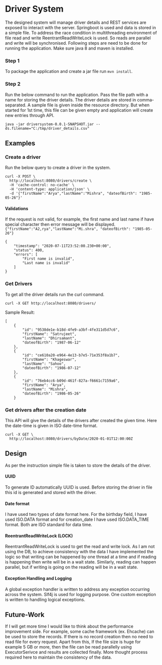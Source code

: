 # Driver System
The designed system will manage driver details and REST services are exposed to interact with the server. Springboot is used and data is stored in a simple file. To address the race condition in multithreading environment of file read and write ReentrantReadWriteLock is used. So reads are parallel and write will be synchronised.
Following steps are need to be done for running the application. Make sure java 8 and maven is installed.
### Step 1
To package the application and create a jar file run `mvn install`.

### Step 2
Run the below command to run the application. Pass the file path with a name for storing the driver details. The driver details are stored in comma-separated. A sample file is given inside the resource directory. But when started for 1st time, this file can be given empty and application will create new entries through API.
```
java -jar driversystem-0.0.1-SNAPSHOT.jar --ds.filename="C:/tmp/driver_details.csv"
```

## Examples
### Create a driver

Run the below query to create a driver in the system.
```
curl -X POST \
  http://localhost:8080/drivers/create \
  -H 'cache-control: no-cache' \
  -H 'content-type: application/json' \
  -d '{"firstName":"Arya","lastName":"Mishra", "dateofBirth": "1985-05-26"}'
```

#### Validations
If the request is not valid, for example, the first name and last name if have special character then error message will be displayed.
`{"firstName":"A2,rya","lastName":"Mi.shra", "dateofBirth": "1985-05-26"}`
```
{
    "timestamp": "2020-07-11T23:52:00.230+00:00",
    "status": 400,
    "errors": [
        "First name is invalid",
        "Last name is invalid"
    ]
}
```

### Get Drivers
To get all the driver details run the curl command. 

```curl -X GET http://localhost:8080/drivers/```

Sample Result:
```
[
    {
        "id": "9538de1e-b18d-4fe9-a3bf-4fe311d5d7c6",
        "firstName": "Satrujeet",
        "lastName": "Dhirsamant",
        "dateofBirth": "1987-06-12"
    },
    {
        "id": "ce610a20-e964-4e13-b7e5-71e353f8a1b7",
        "firstName": "Khageswar",
        "lastName": "Sahoo",
        "dateofBirth": "1986-07-12"
    },
    {
        "id": "76eb4cc6-b09d-461f-827a-f6661c7159a6",
        "firstName": "Arya",
        "lastName": "Mishra",
        "dateofBirth": "1986-05-26"
    }
```

### Get drivers after the creation date
This API will give the details of the drivers after created the given time. Here the date-time is given in ISO date-time format.
```
curl -X GET \
  http://localhost:8080/drivers/byDate/2020-01-01T12:00:00Z 
```


## Design
As per the instruction simple file is taken to store the details of the driver.

#### UUID
To generate ID automatically UUID is used. Before storing the driver in file this id is generated and stored with the driver.


#### Date format
I have used two types of date format here. For the birthday field, I have used ISO.DATA format and for creation_date I have used ISO.DATA_TIME format. Both are ISO standard for data time. 

#### ReentrantReadWriteLock (LOCK)
ReentrantReadWriteLock is used to get the read and write lock. As I am not using the DB, to achieve consistency with the data I have implemented the logic so that writing can be happened by one thread at a time and if reading is happening then write will be in a wait state. Similarly, reading can happen parallel, but if writing is going on the reading will be in a wait state. 

#### Exception Handling and Logging
A global exception handler is written to address any exception occurring across the system. Slf4j is used for logging purpose. One custom exception is written to handling logical exceptions.


## Future-Work
If I will get more time I would like to think about the performance improvement side. For example, some cache framework (ex. Ehcache) can be used to store the records. If there is no record creation then no need to read file for every request. 
Apart from this, If the file size is huge for example 5 GB or more, then the file can be read parallelly using ExecutorSerivce and results are collected finally. More thought process required here to maintain the consistency of the data.

